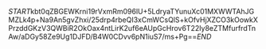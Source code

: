 $START$kbt0qZBGEWKrni19rVxmRm096lU+5LdryaTYunuXc01MXWWTAhJGMZLk4p+Na9An5gvZhxi/25drp4rbeQI3xCmWCsQlS+kOfvHjXZCO3kOowkXPrzddGKzV3QWBiR2OkOax4ntLirK2uf6eAUpGcHrov6T22Iy8eZTMfurfrdTnAw/aDGy58Ze9Ug1DJFD/B4W0CDvv6pN1iuS7/ms+Pg==$END$
